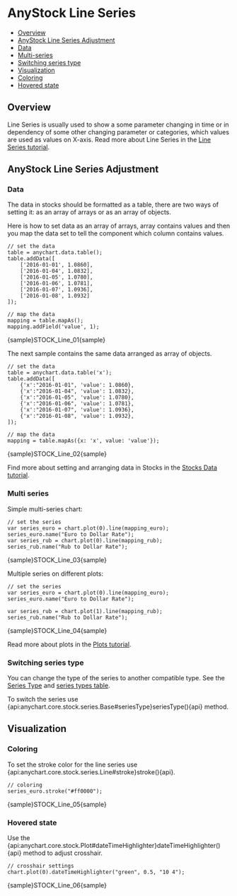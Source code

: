# AnyStock Line Series

* [Overview](#overview)
* [AnyStock Line Series Adjustment](#anystock_line_series_adjustment)
 * [Data](#data)
 * [Multi-series](#multi_series)  
 * [Switching series type](#switching_series_type)
* [Visualization](#visualization)
 * [Coloring](#coloring)
 * [Hovered state](#hovered_state)

## Overview

Line Series is usually used to show a some parameter changing in time or in dependency of some other changing parameter or categories, which values are used as values on X-axis. Read more about Line Series in the [Line Series tutorial](../../Basic_Charts/Line_Chart).

## AnyStock Line Series Adjustment
 
### Data

The data in stocks should be formatted as a table, there are two ways of setting it: as an array of arrays or as an array of objects. 

Here is how to set data as an array of arrays, array contains values and then you map the data set to tell the component which column contains values. 

```
// set the data
table = anychart.data.table();
table.addData([
    ['2016-01-01', 1.0860],
    ['2016-01-04', 1.0832],
    ['2016-01-05', 1.0780],
    ['2016-01-06', 1.0781],
    ['2016-01-07', 1.0936],
    ['2016-01-08', 1.0932]
]);

// map the data
mapping = table.mapAs();
mapping.addField('value', 1);
```

{sample}STOCK\_Line\_01{sample}

The next sample contains the same data arranged as array of objects.

```
// set the data
table = anychart.data.table('x');
table.addData([
    {'x':"2016-01-01", 'value': 1.0860},
    {'x':"2016-01-04", 'value': 1.0832},
    {'x':"2016-01-05", 'value': 1.0780},
    {'x':"2016-01-06", 'value': 1.0781},
    {'x':"2016-01-07", 'value': 1.0936},
    {'x':"2016-01-08", 'value': 1.0932},
]);

// map the data
mapping = table.mapAs({x: 'x', value: 'value'});
```

{sample}STOCK\_Line\_02{sample}

Find more about setting and arranging data in Stocks in the [Stocks Data tutorial](../Data).

### Multi series

Simple multi-series chart:

```
// set the series
var series_euro = chart.plot(0).line(mapping_euro);
series_euro.name("Euro to Dollar Rate");
var series_rub = chart.plot(0).line(mapping_rub);
series_rub.name("Rub to Dollar Rate");
```

{sample}STOCK\_Line\_03{sample}

Multiple series on different plots:

```
// set the series
var series_euro = chart.plot(0).line(mapping_euro);
series_euro.name("Euro to Dollar Rate");

var series_rub = chart.plot(1).line(mapping_rub);
series_rub.name("Rub to Dollar Rate");
```

{sample}STOCK\_Line\_04{sample}

Read more about plots in the [Plots tutorial](../Chart_Plots).

### Switching series type

You can change the type of the series to another compatible type. See the [Series Type](Series_Type) and [series types table](Supported_Series#list_of_supported_series).

To switch the series use {api:anychart.core.stock.series.Base#seriesType}seriesType(){api} method.

## Visualization

### Coloring

To set the stroke color for the line series use {api:anychart.core.stock.series.Line#stroke}stroke(){api}.

```
// coloring
series_euro.stroke("#ff0000");
```

{sample}STOCK\_Line\_05{sample}

### Hovered state

Use the {api:anychart.core.stock.Plot#dateTimeHighlighter}dateTimeHighlighter(){api} method to adjust crosshair. 

```
// crosshair settings
chart.plot(0).dateTimeHighlighter("green", 0.5, "10 4");
```

{sample}STOCK\_Line\_06{sample}